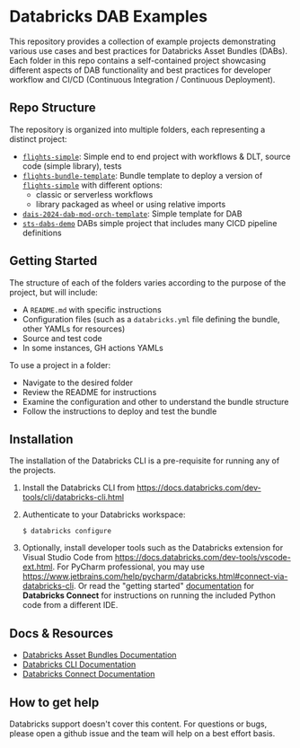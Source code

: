 # Databricks DAB Examples 

This repository provides a collection of example projects demonstrating various use cases and best practices for 
Databricks Asset Bundles (DABs). Each folder in this repo contains a self-contained project showcasing different aspects 
of DAB functionality and best practices for developer workflow and CI/CD (Continuous Integration / Continuous Deployment).

## Repo Structure

The repository is organized into multiple folders, each representing a distinct project:
- [`flights-simple`](flights-simple): Simple end to end project with workflows & DLT, source code (simple library), tests 
- [`flights-bundle-template`](flights-bundle-template): Bundle template to deploy a version of [`flights-simple`](flights-simple) with different options:
  - classic or serverless workflows
  - library packaged as wheel or using relative imports
- [`dais-2024-dab-mod-orch-template`](dais-2024-dab-mod-orch-template): Simple template for DAB
- [`sts-dabs-demo`](sts-dabs-demo) DABs simple project that includes many CICD pipeline definitions

## Getting Started
The structure of each of the folders varies according to the purpose of the project, but will include:
- A `README.md` with specific instructions
- Configuration files (such as a `databricks.yml` file defining the bundle, other YAMLs for resources)
- Source and test code
- In some instances, GH actions YAMLs

To use a project in a folder:
- Navigate to the desired folder
- Review the README for instructions
- Examine the configuration and other to understand the bundle structure
- Follow the instructions to deploy and test the bundle


## Installation

The installation of the Databricks CLI is a pre-requisite for running any of the projects.

1. Install the Databricks CLI from https://docs.databricks.com/dev-tools/cli/databricks-cli.html

2. Authenticate to your Databricks workspace:
    ```
    $ databricks configure
    ```

3. Optionally, install developer tools such as the Databricks extension for Visual Studio Code from
   https://docs.databricks.com/dev-tools/vscode-ext.html. For PyCharm professional, you may use 
   https://www.jetbrains.com/help/pycharm/databricks.html#connect-via-databricks-cli. Or read the "getting started" 
   [documentation](https://docs.databricks.com/en/dev-tools/databricks-connect/python/index.html) for
   **Databricks Connect** for instructions on running the included Python code from a different IDE.


## Docs & Resources
- [Databricks Asset Bundles Documentation](https://docs.databricks.com/dev-tools/bundles/index.html)
- [Databricks CLI Documentation](https://docs.databricks.com/dev-tools/cli/databricks-cli.html)
- [Databricks Connect Documentation](https://docs.databricks.com/en/dev-tools/databricks-connect/python/index.html)


## How to get help

Databricks support doesn't cover this content. For questions or bugs, please open a github issue and the team will help 
on a best effort basis.

